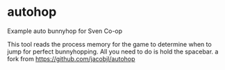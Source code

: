 # autohop
Example auto bunnyhop for Sven Co-op

This tool reads the process memory for the game to determine when to jump for perfect bunnyhopping. All you need to do is hold the spacebar.
a fork from https://github.com/jacobjl/autohop
